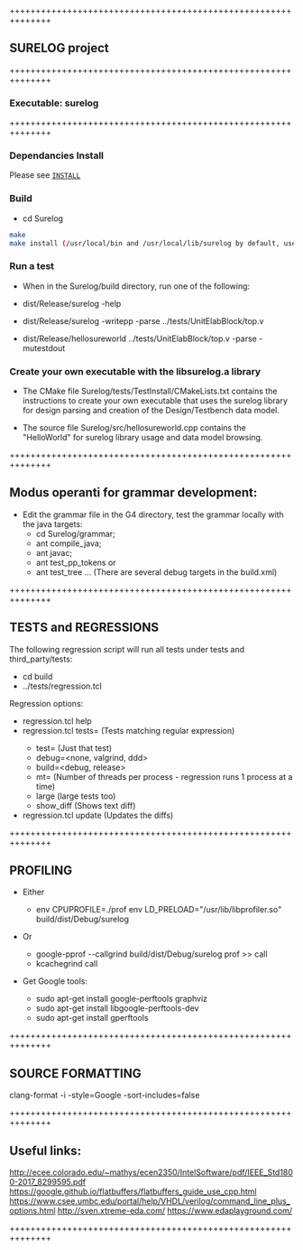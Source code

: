 ++++++++++++++++++++++++++++++++++++++++++++++++++++++++++++++
## SURELOG project
++++++++++++++++++++++++++++++++++++++++++++++++++++++++++++++
### Executable: surelog
++++++++++++++++++++++++++++++++++++++++++++++++++++++++++++++

### Dependancies Install 

Please see [`INSTALL`](../INSTALL.md)

### Build
 * cd Surelog
```bash
make
make install (/usr/local/bin and /usr/local/lib/surelog by default, use DESTDIR= for alternative locations)
```

### Run a test

* When in the Surelog/build directory, run one of the following:

* dist/Release/surelog -help

* dist/Release/surelog -writepp -parse ../tests/UnitElabBlock/top.v

* dist/Release/hellosureworld ../tests/UnitElabBlock/top.v -parse -mutestdout

### Create your own executable with the libsurelog.a library

* The CMake file Surelog/tests/TestInstall/CMakeLists.txt contains the instructions to create your own executable that uses the surelog library for design parsing and creation of the Design/Testbench data model.

* The source file Surelog/src/hellosureworld.cpp contains the "HelloWorld" for surelog library usage and data model browsing. 

++++++++++++++++++++++++++++++++++++++++++++++++++++++++++++++
## Modus operanti for grammar development:

* Edit the grammar file in the G4 directory, test the grammar locally with the java targets: 
  * cd Surelog/grammar;
  * ant compile_java;
  * ant javac;
  * ant test_pp_tokens or
  * ant test_tree ... (There are several debug targets in the build.xml)

++++++++++++++++++++++++++++++++++++++++++++++++++++++++++++++
## TESTS and REGRESSIONS

The following regression script will run all tests under tests and third_party/tests:
* cd build
* ../tests/regression.tcl 

Regression options:
* regression.tcl help   
* regression.tcl tests=<testname>     (Tests matching regular expression)
  * test=<testname>                   (Just that test)
  * debug=<none, valgrind, ddd>
  * build=<debug, release>
  * mt=<nbThreads>                    (Number of threads per process -
                                       regression runs 1 process at a time)
  * large                             (large tests too)
  * show_diff                         (Shows text diff)
* regression.tcl update (Updates the diffs)  

++++++++++++++++++++++++++++++++++++++++++++++++++++++++++++++
## PROFILING

* Either
   * env CPUPROFILE=./prof env LD_PRELOAD="/usr/lib/libprofiler.so"  build/dist/Debug/surelog <test>
* Or 
   * google-pprof --callgrind  build/dist/Debug/surelog prof >> call
   * kcachegrind call 

* Get Google tools: 
   * sudo apt-get install google-perftools graphviz
   * sudo apt-get install libgoogle-perftools-dev
   * sudo apt-get install gperftools

++++++++++++++++++++++++++++++++++++++++++++++++++++++++++++++
## SOURCE FORMATTING

clang-format -i -style=Google -sort-includes=false <files>

++++++++++++++++++++++++++++++++++++++++++++++++++++++++++++++
## Useful links:

http://ecee.colorado.edu/~mathys/ecen2350/IntelSoftware/pdf/IEEE_Std1800-2017_8299595.pdf
https://google.github.io/flatbuffers/flatbuffers_guide_use_cpp.html
https://www.csee.umbc.edu/portal/help/VHDL/verilog/command_line_plus_options.html
http://sven.xtreme-eda.com/
https://www.edaplayground.com/

++++++++++++++++++++++++++++++++++++++++++++++++++++++++++++++
